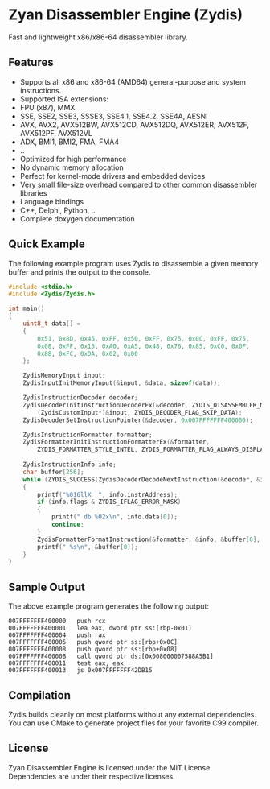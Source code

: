 Zyan Disassembler Engine (Zydis)
================================

Fast and lightweight x86/x86-64 disassembler library.

## Features ##

- Supports all x86 and x86-64 (AMD64) general-purpose and system instructions.
- Supported ISA extensions:
 - FPU (x87), MMX
 - SSE, SSE2, SSE3, SSSE3, SSE4.1, SSE4.2, SSE4A, AESNI
 - AVX, AVX2, AVX512BW, AVX512CD, AVX512DQ, AVX512ER, AVX512F, AVX512PF, AVX512VL
 - ADX, BMI1, BMI2, FMA, FMA4
 - ..
- Optimized for high performance
- No dynamic memory allocation
 - Perfect for kernel-mode drivers and embedded devices
- Very small file-size overhead compared to other common disassembler libraries
- Language bindings
 - C++, Delphi, Python, ..
- Complete doxygen documentation

## Quick Example ##

The following example program uses Zydis to disassemble a given memory buffer and prints the output to the console.

```C
#include <stdio.h>
#include <Zydis/Zydis.h>

int main()
{
    uint8_t data[] =
    {
        0x51, 0x8D, 0x45, 0xFF, 0x50, 0xFF, 0x75, 0x0C, 0xFF, 0x75, 
        0x08, 0xFF, 0x15, 0xA0, 0xA5, 0x48, 0x76, 0x85, 0xC0, 0x0F, 
        0x88, 0xFC, 0xDA, 0x02, 0x00
    };

    ZydisMemoryInput input;
    ZydisInputInitMemoryInput(&input, &data, sizeof(data));

    ZydisInstructionDecoder decoder;
    ZydisDecoderInitInstructionDecoderEx(&decoder, ZYDIS_DISASSEMBLER_MODE_64BIT, 
        (ZydisCustomInput*)&input, ZYDIS_DECODER_FLAG_SKIP_DATA); 
    ZydisDecoderSetInstructionPointer(&decoder, 0x007FFFFFFF400000);

    ZydisInstructionFormatter formatter;
    ZydisFormatterInitInstructionFormatterEx(&formatter, 
        ZYDIS_FORMATTER_STYLE_INTEL, ZYDIS_FORMATTER_FLAG_ALWAYS_DISPLAY_MEMORY_SEGMENT);
  
    ZydisInstructionInfo info;
    char buffer[256];
    while (ZYDIS_SUCCESS(ZydisDecoderDecodeNextInstruction(&decoder, &info)))
    {
        printf("%016llX  ", info.instrAddress);
        if (info.flags & ZYDIS_IFLAG_ERROR_MASK)
        {
            printf(" db %02x\n", info.data[0]);    
            continue;
        }
        ZydisFormatterFormatInstruction(&formatter, &info, &buffer[0], sizeof(buffer));  
        printf(" %s\n", &buffer[0]);
    }
}
```

## Sample Output ##

The above example program generates the following output:

```
007FFFFFFF400000   push rcx
007FFFFFFF400001   lea eax, dword ptr ss:[rbp-0x01]
007FFFFFFF400004   push rax
007FFFFFFF400005   push qword ptr ss:[rbp+0x0C]
007FFFFFFF400008   push qword ptr ss:[rbp+0x08]
007FFFFFFF40000B   call qword ptr ds:[0x008000007588A5B1]
007FFFFFFF400011   test eax, eax
007FFFFFFF400013   js 0x007FFFFFFF42DB15
```

## Compilation ##

Zydis builds cleanly on most platforms without any external dependencies. You can use CMake to generate project files for your favorite C99 compiler.

## License ##

Zyan Disassembler Engine is licensed under the MIT License. Dependencies are under their respective licenses.
